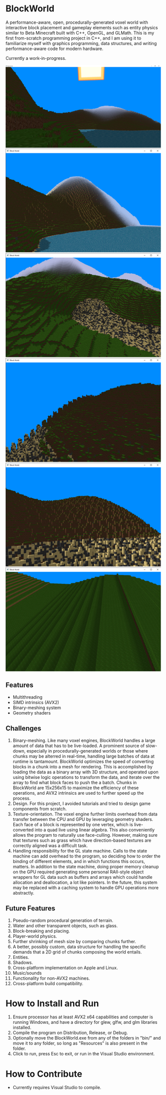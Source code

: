 # BlockWorld

A performance-aware, open, procedurally-generated voxel world with interactive block placement and gameplay elements such as entity physics similar to Beta Minecraft built with C++, OpenGL, and GLMath.
This is my first from-scratch programming project in C++, and I am using it to familiarize myself with graphics programming, data structures, and writing performance-aware code for modern hardware.

Currently a work-in-progress.

<img src="Photos/7.27.2024 (2).png" alt="Daylight, 6/30/2024" style="width=200">
<img src="Photos/7.27.2024.png" alt="Moonlight, 6/30/2024" style = "width=200">
<img src="Photos/7.25.2024.png" alt="Moonlight, 6/30/2024" style = "width=200">
<img src="Photos/7.7.2024 (2).png" alt="Shadows, 7/30/2024" style = "width=200">
<img src="Photos/7.7.2024 (3).png" alt="Shadows, 7/30/2024" style = "width=200">
<img src="Photos/7.7.2024.png" alt="Shadows, 7/30/2024" style = "width=200">

## Features
- Multithreading
- SIMD intrinsics (AVX2)
- Binary-meshing system
- Geometry shaders

## Challenges
1. Binary-meshing. Like many voxel engines, BlockWorld handles a large amount of data that has to be live-loaded. A prominent source of slow-down, especially in procedurally-generated worlds or those where chunks may be alterred in real-time, handling large batches of data at runtime is tantamount. BlockWorld optimizes the speed of converting blocks in a chunk into a mesh for rendering. This is accomplished by loading the data as a binary array with 3D structure, and operated upon using bitwise logic operations to transform the data, and iterate over the array to find what block faces to push the a batch. Chunks in BlockWorld are 15x256x15 to maximize the efficiency of these operations, and AVX2 intrinsics are used to further speed up the process.
2. Design. For this project, I avoided tutorials and tried to design game components from scratch.
3. Texture-orientation. The voxel engine further limits overhead from data transfer between the CPU and GPU by leveraging geometry shaders. Each face of a block is represented by one vertex, which is live-converted into a quad live using linear algebra. This also conveniently allows the program to naturally use face-culling. However, making sure that textures such as grass which have direction-based textures are correctly aligned was a difficult task.
4. Handling responsibility for the GL state machine. Calls to the state machine can add overhead to the program, so deciding how to order the binding of different elements, and in which functions this occurs, matters. In addition to the state machine, doing proper memory cleanup on the GPU required generating some personal RAII-style object wrappers for GL data such as buffers and arrays which could handle allocation and deallocation, a lot like pointers. In the future, this system may be replaced with a caching system to handle GPU operations more abstractly.

## Future Features
1. Pseudo-random procedural generation of terrain.
2. Water and other transparent objects, such as glass.
3. Block-breaking and placing.
4. Player-world physics.
5. Further shrinking of mesh size by comparing chunks further.
6. A better, possibly custom, data structure for handling the specific demands that a 2D grid of chunks composing the world entails.
7. Entities.
8. Shadows.
9. Cross-platform implementation on Apple and Linux.
10. Music/sounds
11. Functionality for non-AVX2 machines.
12. Cross-platform build compatibility.

# How to Install and Run
1. Ensure processor has at least AVX2 x64 capabilities and computer is running Windows, and have a directory for glew, glfw, and glm libraries installed.
2. Compile the program on Distribution, Release, or Debug.
3. Optionally move the BlockWorld.exe from any of the folders in "bin/" and move it to any folder, so long as "Resources" is also present in the folder.
4. Click to run, press Esc to exit, or run in the Visual Studio environment.

# How to Contribute
- Currently requires Visual Studio to compile.
